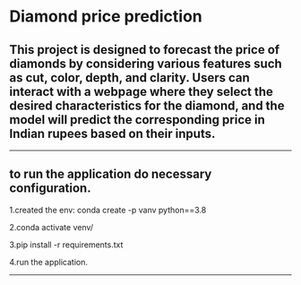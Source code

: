 # Diamond price prediction #
## This project is designed to forecast the price of diamonds by considering various features such as cut, color, depth, and clarity. Users can interact with a webpage where they select the desired characteristics for the diamond, and the model will predict the corresponding price in Indian rupees based on their inputs.
----------------------------------------------------------------------------------------------------------------------------------------------------
## to run the application do necessary configuration.
1.created the env:
 conda create -p vanv python==3.8
 
2.conda activate venv/

3.pip install -r requirements.txt

4.run the application.

---------------------------------------------------------------------------------------------------------------------------------------------------
